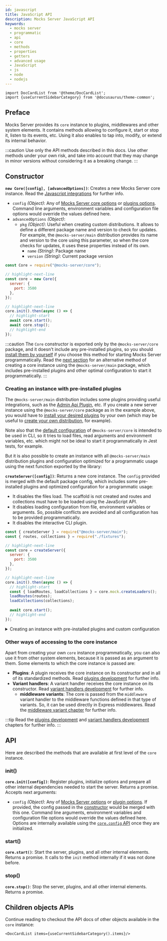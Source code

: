 ```yaml
---
id: javascript
title: JavaScript API
description: Mocks Server JavaScript API
keywords:
  - mocks server
  - programmatic
  - api
  - core
  - methods
  - properties
  - getters
  - advanced usage
  - JavaScript
  - js
  - node
  - nodejs
---
```


```mdx-code-block
import DocCardList from '@theme/DocCardList';
import {useCurrentSidebarCategory} from '@docusaurus/theme-common';
```

## Preface

Mocks Server provides its `core` instance to plugins, middlewares and other system elements. It contains methods allowing to configure it, start or stop it, listen to its events, etc. Using it also enables to tap into, modify, or extend its internal behavior.

:::caution
Use only the API methods described in this docs. Use other methods under your own risk, and take into account that they may change in minor versions without considering it as a breaking change.
:::

## Constructor

__`new Core([config], [advancedOptions])`__: Creates a new Mocks Server core instance. Read the [Javascript integrations](../integrations/javascript.md) for further info.
  * `config` _(Object)_: Any of [Mocks Server core options](../configuration/options.md#core-options) or [plugins options](../configuration/options.md#plugin-options). Command line arguments, environment variables and configuration file options would override the values defined here.
  * `advancedOptions` _(Object)_:
    * `pkg` _(Object)_: Useful when creating custom distributions. It allows to define a different package name and version to check for updates. For example, the `@mocks-server/main` distribution provides its name and version to the core using this parameter, so when the core checks for updates, it uses these properties instead of its own.
      * `name` _(String)_: Package name
      * `version` _(String)_: Current package version

```js
const Core = require("@mocks-server/core");

// highlight-next-line
const core = new Core({
  server: {
    port: 3500
  },
});

// highlight-next-line
core.init().then(async () => {
  // highlight-start
  await core.start();
  await core.stop();
  // highlight-end
});
```

:::caution
The `Core` constructor is exported only by the `@mocks-server/core` package, and it doesn't include any pre-installed plugins, so you should [install them by yourself](../plugins/installation.md) if you choose this method for starting Mocks Server programmatically. Read the [next section](#creating-an-instance-with-pre-installed-plugins) for an alternative method of creating a core instance using the `@mocks-server/main` package, which includes pre-installed plugins and other optimal configuration to start it programmatically.
:::

### Creating an instance with pre-installed plugins

The `@mocks-server/main` distribution includes some plugins providing useful integrations, such as the [Admin Api Plugin](../integrations/rest-api.md), etc. If you create a new server instance using the `@mocks-server/core` package as in the example above, you would have to [install your desired plugins](../plugins/installation.md) by your own (which may be useful to [create your own distribution](../integrations/javascript.md#creating-your-own-distribution), for example).

Note also that the [default configuration](../configuration/options.md) of `@mocks-server/core` is intended to be used in CLI, so it tries to load files, read arguments and environment variables, etc. which might not be ideal to start it programmatically in Jest tests, for example.

But it is also possible to create an instance with all `@mocks-server/main` distribution plugins and configuration optimized for a programmatic usage using the next function exported by the library:

__`createServer([config])`__: Returns a new core instance. The `config` provided is merged with the default package config, which includes some pre-installed plugins and optimized configuration for a programmatic usage:
  * It disables the files load. The scaffold is not created and routes and collections must have to be loaded using the JavaScript API.
  * It disables loading configuration from file, environment variables or arguments. So, possible conflicts are avoided and all configuration has to be provided programmatically.
  * It disables the interactive CLI plugin.

```js
const { createServer } = require("@mocks-server/main");
const { routes, collections } = require("./fixtures");

// highlight-next-line
const core = createServer({
  server: {
    port: 3500
  },
});

// highlight-next-line
core.init().then(async () => {
  // highlight-start
  const { loadRoutes, loadCollections } = core.mock.createLoaders();
  loadRoutes(routes);
  loadCollections(collections);
  
  await core.start();
  // highlight-end
});
```

<details>
<summary>
Creating an instance with pre-installed plugins and custom configuration
</summary>
<div>

You can also use the `createServer` method to create an instance programmatically, but loading files from the `mocks` folder and configuration files, for example. In the next example, the server would be started as it was started using the `mocks-server` CLI command:

```js
const { createServer } = require("@mocks-server/main");

// highlight-next-line
const core = createServer({
  config: {
    readArguments: true,
    readEnvironment: true,
    readFile: true,
  },
  plugins: {
    inquirerCli: {
      enabled: true,
    },
  },
  files: {
    enabled: true,
  },
});

// highlight-next-line
core.start();
```

</div>
</details>

### Other ways of accessing to the core instance

Apart from creating your own `core` instance programmatically, you can also use it from other system elements, because it is passed as an argument to them. Some elements to which the core instance is passed are:

* __Plugins__: A plugin receives the core instance on its constructor and in all of its standardized methods. Read [plugins development](../plugins/development.md) for further info.
* __Variant handlers__: A variant handler receives the core instance on its constructor. Read [variant handlers development](../variant-handlers/development.md) for further info.
  * __middleware variants__: The core is passed from the `middleware` variant handler to the middleware functions defined in that type of variants. So, it can be used directly in Express middlewares. Read the [middleware variant chapter](../usage/variants/middleware.md) for further info.

:::tip
Read the [plugins development](../plugins/development.md) and [variant handlers development](../plugins/development.md) chapters for further info.
:::

## API

Here are described the methods that are available at first level of the `core` instance.

### init()

__`core.init([config])`__: Register plugins, initialize options and prepare all other internal dependencies needed to start the server. Returns a promise. Accepts next arguments:
  * `config` _(Object)_: Any of [Mocks Server options](../configuration/options.md#core-options) or [plugin options](../configuration/options.md#plugin-options). If provided, the config passed in the [constructor](#constructor) would be merged with this one. Command line arguments, environment variables and configuration file options would override the values defined here. Options are internally available using the [`core.config` API](./javascript/config.md) once they are initialized.

### start()

__`core.start()`__: Start the server, plugins, and all other internal elements. Returns a promise. It calls to the `init` method internally if it was not done before.

### stop()

__`core.stop()`__: Stop the server, plugins, and all other internal elements. Returns a promise.

## Children objects APIs

Continue reading to checkout the API docs of other objects available in the `core` instance:

```mdx-code-block
<DocCardList items={useCurrentSidebarCategory().items}/>
```